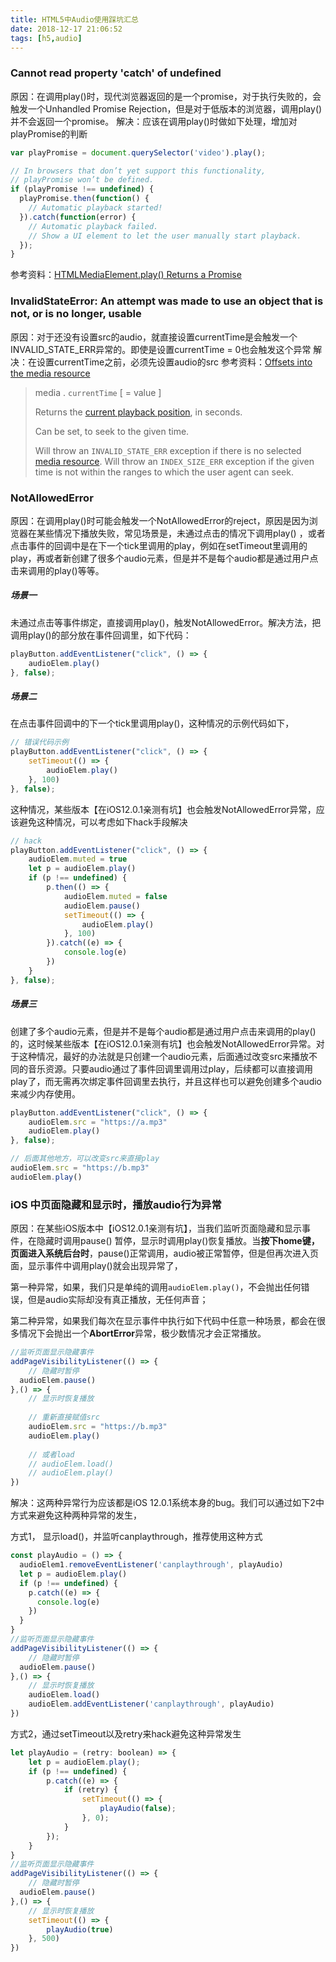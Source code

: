 ```yaml
---
title: HTML5中Audio使用踩坑汇总
date: 2018-12-17 21:06:52
tags: [h5,audio]
---
```

### Cannot read property 'catch' of undefined
原因：在调用play()时，现代浏览器返回的是一个promise，对于执行失败的，会触发一个Unhandled Promise Rejection，但是对于低版本的浏览器，调用play()并不会返回一个promise。
解决：应该在调用play()时做如下处理，增加对playPromise的判断
```javascript
var playPromise = document.querySelector('video').play();

// In browsers that don’t yet support this functionality,
// playPromise won’t be defined.
if (playPromise !== undefined) {
  playPromise.then(function() {
    // Automatic playback started!
  }).catch(function(error) {
    // Automatic playback failed.
    // Show a UI element to let the user manually start playback.
  });
}
```
参考资料：[HTMLMediaElement.play() Returns a Promise](https://developers.google.com/web/updates/2016/03/play-returns-promise)
<!--more-->
### InvalidStateError: An attempt was made to use an object that is not, or is no longer, usable
原因：对于还没有设置src的audio，就直接设置currentTime是会触发一个INVALID_STATE_ERR异常的。即使是设置currentTime = 0也会触发这个异常
解决：在设置currentTime之前，必须先设置audio的src
参考资料：[Offsets into the media resource](https://www.w3.org/TR/2011/WD-html5-20110113/video.html#offsets-into-the-media-resource)
> media . `currentTime` [ = value ]
>
> Returns the [current playback position](https://www.w3.org/TR/2011/WD-html5-20110113/video.html#current-playback-position), in seconds.
>
> Can be set, to seek to the given time.
>
> Will throw an `INVALID_STATE_ERR` exception if there is no selected [media resource](https://www.w3.org/TR/2011/WD-html5-20110113/video.html#media-resource). Will throw an `INDEX_SIZE_ERR` exception if the given time is not within the ranges to which the user agent can seek.

### NotAllowedError
原因：在调用play()时可能会触发一个NotAllowedError的reject，原因是因为浏览器在某些情况下播放失败，常见场景是，未通过点击的情况下调用play() ，或者点击事件的回调中是在下一个tick里调用的play，例如在setTimeout里调用的play，再或者新创建了很多个audio元素，但是并不是每个audio都是通过用户点击来调用的play()等等。

##### 场景一
未通过点击等事件绑定，直接调用play()，触发NotAllowedError。解决方法，把调用play()的部分放在事件回调里，如下代码：
```javascript
playButton.addEventListener("click", () => {
    audioElem.play()
}, false);
```
##### 场景二
在点击事件回调中的下一个tick里调用play()，这种情况的示例代码如下，
```javascript
// 错误代码示例
playButton.addEventListener("click", () => {
    setTimeout(() => {
        audioElem.play()
    }, 100)
}, false);
```
这种情况，某些版本【在iOS12.0.1亲测有坑】也会触发NotAllowedError异常，应该避免这种情况，可以考虑如下hack手段解决
```javascript
// hack 
playButton.addEventListener("click", () => {
    audioElem.muted = true
    let p = audioElem.play()
    if (p !== undefined) {
        p.then(() => {
            audioElem.muted = false
            audioElem.pause()
            setTimeout(() => {
                audioElem.play()
            }, 100)
        }).catch((e) => {
            console.log(e)
        })
    }
}, false);
```
##### 场景三
创建了多个audio元素，但是并不是每个audio都是通过用户点击来调用的play()的，这时候某些版本【在iOS12.0.1亲测有坑】也会触发NotAllowedError异常。对于这种情况，最好的办法就是只创建一个audio元素，后面通过改变src来播放不同的音乐资源。只要audio通过了事件回调里调用过play，后续都可以直接调用play了，而无需再次绑定事件回调里去执行，并且这样也可以避免创建多个audio来减少内存使用。
```javascript
playButton.addEventListener("click", () => {
    audioElem.src = "https://a.mp3"
    audioElem.play()
}, false);

// 后面其他地方，可以改变src来直接play
audioElem.src = "https://b.mp3"
audioElem.play()
```

### iOS 中页面隐藏和显示时，播放audio行为异常
原因：在某些iOS版本中【iOS12.0.1亲测有坑】，当我们监听页面隐藏和显示事件，在隐藏时调用pause() 暂停，显示时调用play()恢复播放。当**按下home键，页面进入系统后台时**，pause()正常调用，audio被正常暂停，但是但再次进入页面，显示事件中调用play()就会出现异常了，

第一种异常，如果，我们只是单纯的调用`audioElem.play()`，不会抛出任何错误，但是audio实际却没有真正播放，无任何声音；

第二种异常，如果我们每次在显示事件中执行如下代码中任意一种场景，都会在很多情况下会抛出一个**AbortError**异常，极少数情况才会正常播放。
```javascript
//监听页面显示隐藏事件
addPageVisibilityListener(() => {
    // 隐藏时暂停
  audioElem.pause()
},() => {
    // 显示时恢复播放
    
    // 重新直接赋值src
    audioElem.src = "https://b.mp3"
    audioElem.play()
    
    // 或者load
    // audioElem.load()
    // audioElem.play()
})
```
解决：这两种异常行为应该都是iOS 12.0.1系统本身的bug。我们可以通过如下2中方式来避免这种两种异常的发生，

方式1， 显示load()，并监听canplaythrough，推荐使用这种方式
```javascript
const playAudio = () => {
  audioElem1.removeEventListener('canplaythrough', playAudio)
  let p = audioElem.play()
  if (p !== undefined) {
    p.catch((e) => {
      console.log(e)
    })
  }
}
//监听页面显示隐藏事件
addPageVisibilityListener(() => {
    // 隐藏时暂停
  audioElem.pause()
},() => {
    // 显示时恢复播放
    audioElem.load()
    audioElem.addEventListener('canplaythrough', playAudio)
})
```

方式2，通过setTimeout以及retry来hack避免这种异常发生
```javascript
let playAudio = (retry: boolean) => {
    let p = audioElem.play();
    if (p !== undefined) {
        p.catch((e) => {
            if (retry) {
                setTimeout(() => {
                    playAudio(false);
                }, 0);
            }
        });
    }
}
//监听页面显示隐藏事件
addPageVisibilityListener(() => {
    // 隐藏时暂停
  audioElem.pause()
},() => {
    // 显示时恢复播放
    setTimeout(() => {
        playAudio(true)
    }, 500)
})
```




